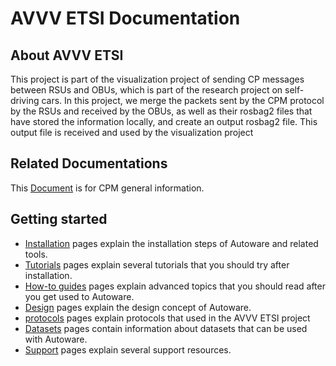 # AVVV ETSI Documentation

## About AVVV ETSI

This project is part of the visualization project of sending CP messages between RSUs and OBUs, which is part of the research project on self-driving cars.
In this project, we merge the packets sent by the CPM protocol by the RSUs and received by the OBUs, as well as their rosbag2 files that have stored the information locally, and create an output rosbag2 file.
This output file is received and used by the visualization project

## Related Documentations

This [Document](https://www.etsi.org/deliver/etsi_tr/103500_103599/103562/02.01.01_60/tr_103562v020101p.pdf) is for CPM general information.

## Getting started

- [Installation](installation) pages explain the installation steps of Autoware and related tools.
- [Tutorials](tutorials) pages explain several tutorials that you should try after installation.
- [How-to guides](how-to-guides) pages explain advanced topics that you should read after you get used to Autoware.
- [Design](design) pages explain the design concept of Autoware.
- [protocols](protocols) pages explain protocols that used in the AVVV ETSI project
- [Datasets](datasets) pages contain information about datasets that can be used with Autoware.
- [Support](support) pages explain several support resources.
